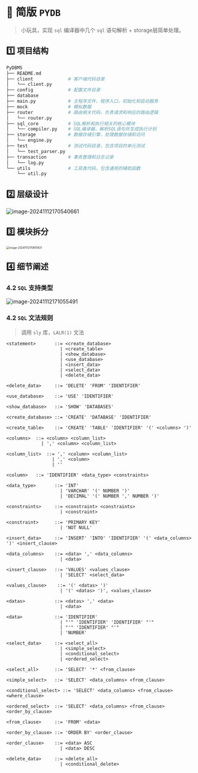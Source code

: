 # 🎉 简版 `PYDB`

> 小玩具，实现 `sql` 编译器中几个 `sql` 语句解析 + storage层简单处理。

## :one:  **项目结构**

```python
PyDBMS
├── README.md          
├── client             # 客户端代码目录
│   └── client.py      
├── config             # 配置文件目录
├── database           
├── main.py            # 主程序文件，程序入口，初始化和启动服务
├── mock               # 模拟数据
├── router             # 路由相关代码，负责请求和响应的路由逻辑
│   └── router.py     
├── sql_core           # SQL解析和执行相关的核心模块
│   └── compiler.py    # SQL编译器，解析SQL语句并生成执行计划
├── storage            # 数据存储引擎，处理数据存储和访问
│   └── engine.py      
├── test               # 测试代码目录，包含项目的单元测试
│   └── test_parser.py 
├── transaction        # 事务管理和日志记录
│   └── log.py         
└── utils              # 工具类代码，包含通用的辅助函数
    └── util.py        
```

## :two: 层级设计

![image-20241112170540661](https://my-note-drawing-bed-1322822796.cos.ap-shanghai.myqcloud.com/picture/202411121705152.png)

## :three: 模块拆分

<img src="https://my-note-drawing-bed-1322822796.cos.ap-shanghai.myqcloud.com/picture/202411121706060.png" alt="image-20241112170615921" style="zoom:50%;" />

## :four: 细节阐述

### 4.2  `SQL` 支持类型

![image-20241112171055491](https://my-note-drawing-bed-1322822796.cos.ap-shanghai.myqcloud.com/picture/202411121710550.png)

### 4.2 `SQL` 文法规则

> 调用 `sly` 库，`LALR(1)` 文法

```
<statement>       ::= <create_database> 
                    | <create_table>
                    | <show_database>
                    | <use_database>
                    | <insert_data>
                    | <select_data>
                    | <delete_data>
                    
<delete_data>     ::= 'DELETE' 'FROM' 'IDENTIFIER'

<use_database>    ::= 'USE' 'IDENTIFIER'

<show_database>   ::= 'SHOW' 'DATABASES'

<create_database> ::= 'CREATE' 'DATABASE' 'IDENTIFIER'

<create_table>    ::= 'CREATE' 'TABLE' 'IDENTIFIER' '(' <columns> ')'

<columns>  ::= <column> <column_list>
             | ',' <column> <column_list>

<column_list>  ::= ',' <column> <column_list>   
                 | ',' <column>
                 | ''

<column>   ::= 'IDENTIFIER' <data_type> <constraints>

<data_type>       ::= 'INT' 
                    | 'VARCHAR' '(' NUMBER ')' 
                    | 'DECIMAL' '(' NUMBER ',' NUMBER ')'

<constraints>     ::= <constraint> <constraints>
                    | <constraint> 

<constraint>      ::= 'PRIMARY KEY' 
                    | 'NOT NULL'

<insert_data>     ::= 'INSERT' 'INTO' 'IDENTIFIER' '(' <data_columns> ')' <insert_clause>

<data_columns>    ::= <data> ',' <data_columns>  
                    | <data>

<insert_clause>   ::= 'VALUES' <values_clause>             
                    | 'SELECT' <select_data>

<values_clause>    ::= '(' <datas> ')'
                    | '(' <datas> ')', <values_clause>

<datas>           ::= <datas> ',' <data>
                    | <data>

<data>            ::= 'IDENTIFIER'
                    | "'" 'IDENTIFIER' 'IDENTIFIER' "'"
                    | "'" 'IDENTIFIER' "'"
                    | 'NUMBER'

<select_data>     ::= <select_all>
                    | <simple_select>
                    | <conditional_select>
                    | <ordered_select>

<select_all>      ::= 'SELECT' '*' <from_clause>

<simple_select>   ::= 'SELECT' <data_columns> <from_clause>

<conditional_select> ::= 'SELECT' <data_columns> <from_clause> <where_clause>

<ordered_select>  ::= 'SELECT' <data_columns> <from_clause> <order_by_clause>

<from_clause>     ::= 'FROM' <data>

<order_by_clause> ::= 'ORDER BY' <order_clause>

<order_clause>    ::= <data> ASC
                    | <data> DESC

<delete_data>     ::= <delete_all>
                    | <conditional_delete>
```

